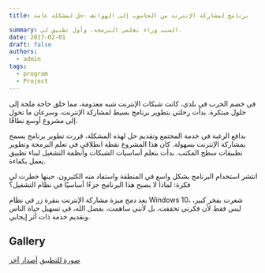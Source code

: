 ```yaml
---
title: برنامج لمشاركة الإنترنت من الحاسوب إلى الهواتف -حل لمشكلة عامة

summary: السبب وراء تعلمي البرمجة، وأول تطبيق لي.
date: 2017-02-01
draft: false
authors:
  - admin
tags:
  - program
  - Project
---
```

في خضم الحرب في بلدي، كانت شبكات الإنترنت شبه معدومة، مما خلق حاجة ملحة إلى حلول مبتكرة. بدأت رحلتي بتطوير برنامج بسيط لمشاركة الإنترنت، وسرعان ما تحول إلى مشروع أوسع نطاقًا.

بدافع الرغبة في خدمة المجتمع وتقديم حل لهذه المشكلة، قررت تطوير برنامج يسمح بمشاركة الإنترنت بسهولة. كان هذا المشروع نقطة انطلاقي في تعلم البرمجة وتطوير تطبيقات سطح المكتب. بدأت بتعلم أساسيات الشبكات وأنظمة التشغيل لبناء تطبيق يعمل بكفاءة.

انتشر استخدام البرنامج بشكل واسع في المنطقة واستفاد منه الكثيرون. حينها خطرت لي فكرة: لماذا لا يصبح هذا البرنامج جزءًا أساسيًا في نظام التشغيل؟

بعد دمج ميزة مشاركة الإنترنت بنقرة زر في نظام Windows 10، شعرت بفخر كبير، ليس فقط لأن فكرتي تحققت، بل لأنني ساهمت، بفضل الله، في تسهيل حياة الناس وتقديم خدمة ذات أثر إيجابي.



## Gallery 
[صورة للتطبيق](https://github.com/khaledHamidi/gallery/blob/main/zwh/1.png?raw=true)
[أصدار آخر](https://github.com/khaledHamidi/gallery/blob/main/zwh/2.jpg?raw=true)



